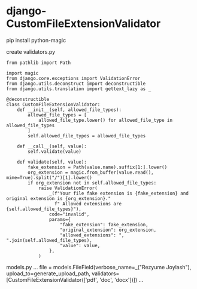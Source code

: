 # django-CustomFileExtensionValidator

pip install python-magic 

create validators.py

```
from pathlib import Path

import magic
from django.core.exceptions import ValidationError
from django.utils.deconstruct import deconstructible
from django.utils.translation import gettext_lazy as _

@deconstructible
class CustomFileExtensionValidator:
    def __init__(self, allowed_file_types):
        allowed_file_types = [
            allowed_file_type.lower() for allowed_file_type in allowed_file_types
        ]
        self.allowed_file_types = allowed_file_types

    def __call__(self, value):
        self.validate(value)

    def validate(self, value):
        fake_extension = Path(value.name).suffix[1:].lower()
        org_extension = magic.from_buffer(value.read(), mime=True).split("/")[1].lower()
        if org_extension not in self.allowed_file_types:
            raise ValidationError(
                _(f"Your file fake extension is {fake_extension} and original extension is {org_extension}."
                  f" Allowed extensions are {self.allowed_file_types}"),
                code="invalid",
                params={
                    "fake_extension": fake_extension,
                    "original_extension": org_extension,
                    "allowed_extensions": ", ".join(self.allowed_file_types),
                    "value": value,
                },
            )
```

models.py
...
    file = models.FileField(verbose_name=_("Rezyume Joylash"), upload_to=generate_upload_path,
                            validators=[CustomFileExtensionValidator(['pdf', 'doc', 'docx'])])
...
